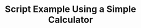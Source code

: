 ---
layout: article
title: Script Example Using a Simple Calculator
description: 
  - This template shows how to create and use a simple calculator (addition and subtraction).
lang: cn
weight: 50
isDraft: false
ref: Script_Calculator
category:
  - Script
  - Scripting
  - Script-Example
image: Script_Calculator_EN.png
download: Script_Calculator_EN.pbmx
overview_description:
overview_benefits:
overview_data_sources:
---